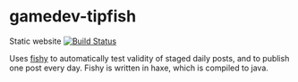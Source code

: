gamedev-tipfish
===============

Static website
[![Build Status](https://travis-ci.org/tipfish/gamedev-tipfish.svg?branch=master)](https://travis-ci.org/tipfish/gamedev-tipfish)

Uses [fishy](https://github.com/tipfish/fishy) to automatically test validity of staged daily posts, and to publish one post every day.
Fishy is written in haxe, which is compiled to java.
